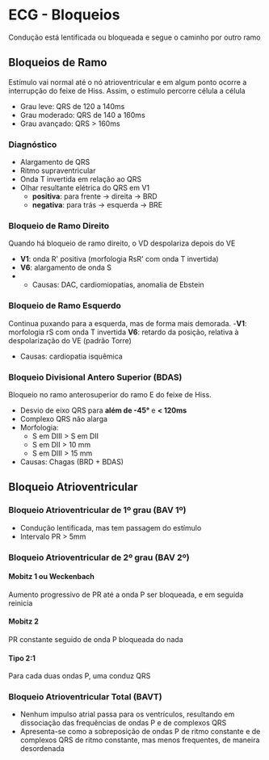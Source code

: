# ECG - Bloqueios
Condução está lentificada ou bloqueada e segue o caminho por outro ramo

## Bloqueios de Ramo
Estímulo vai normal até o nó atrioventricular e em algum ponto ocorre a interrupção do feixe de Hiss. Assim, o estímulo percorre célula a célula
- Grau leve: QRS de 120 a 140ms
- Grau moderado: QRS de 140 a 160ms
- Grau avançado: QRS > 160ms
### Diagnóstico
- Alargamento de QRS
- Ritmo supraventricular
- Onda T invertida em relação ao QRS
- Olhar resultante elétrica do QRS em V1
	- **positiva**: para frente -> direita -> BRD
	- **negativa**: para trás -> esquerda -> BRE

### Bloqueio de Ramo Direito
Quando há bloqueio de ramo direito, o VD despolariza depois do VE
- **V1**:  onda R' positiva (morfologia RsR' com onda T invertida)
- **V6**: alargamento de onda S
- - Causas: DAC, cardiomiopatias, anomalia de Ebstein

### Bloqueio de Ramo Esquerdo
Continua puxando para a esquerda, mas de forma mais demorada.
-**V1**: morfologia rS com onda T invertida
**V6**: retardo da posição, relativa à despolarização do VE (padrão Torre)
- Causas: cardiopatia isquêmica

### Bloqueio Divisional Antero Superior (BDAS)
Bloqueio no ramo anterosuperior do ramo E do feixe de Hiss.
- Desvio de eixo QRS para **além de -45°** e **< 120ms**
- Complexo QRS não alarga
- Morfologia:
	- S em DIII > S em DII
	- S em DII > 10 mm
	- S em DIII > 15 mm
- Causas: Chagas (BRD + BDAS)

## Bloqueio Atrioventricular
### Bloqueio Atrioventricular de 1º grau (BAV 1º)
- Condução lentificada, mas tem passagem do estímulo
- Intervalo PR > 5mm

### Bloqueio Atrioventricular de 2º grau (BAV 2º)
#### Mobitz 1 ou Weckenbach
Aumento progressivo de PR até a onda P ser bloqueada, e em seguida reinicia
#### Mobitz 2
PR constante seguido de onda P bloqueada do nada
#### Tipo 2:1
Para cada duas ondas P, uma conduz QRS

### Bloqueio Atrioventricular Total (BAVT)
- Nenhum impulso atrial passa para os ventrículos, resultando em dissociação das frequências de ondas P e de complexos QRS
- Apresenta-se como a sobreposição de ondas P de ritmo constante e de complexos QRS de ritmo constante, mas menos frequentes, de maneira desordenada



<!--stackedit_data:
eyJoaXN0b3J5IjpbNTgyNDUxMDg5LDIwNDcxNzM5MV19
-->